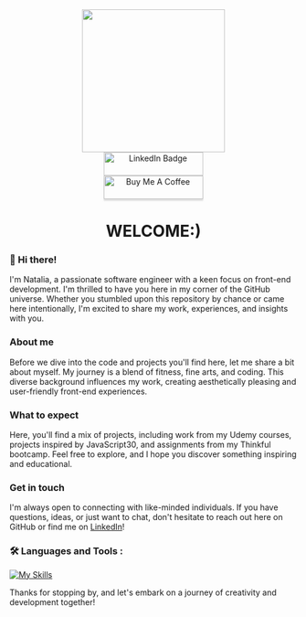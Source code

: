 <img src="https://komarev.com/ghpvc/?username=Natalia-Alvarez-git&style=flat-square&color=blue" alt=""/>
<div id="header" align="center">
  <img src="https://media.giphy.com/media/jSVxBEfdSA2GEUEAw4/giphy.gif" width="250"/>
</div>
<div id="linked in" align="center">
 <a href="https://www.linkedin.com/in/natalia-alvarez-30b224230/">
    <img src="https://img.shields.io/badge/LinkedIn-blue?style=for-the-badge&logo=linkedin&logoColor=white" alt="LinkedIn Badge" height="41px" width="174px"/>
  </a>
</div>
<div id="coffe badge" align="center">
  <a href="https://www.buymeacoffee.com/Nataliaalvarez" target="_blank"><img src="https://www.buymeacoffee.com/assets/img/custom_images/orange_img.png" alt="Buy Me A Coffee" style="height: 41px !important;width: 174px !important;box-shadow: 0px 3px 2px 0px rgba(190, 190, 190, 0.5) !important;-webkit-box-shadow: 0px 3px 2px 0px rgba(190, 190, 190, 0.5) !important;" ></a>
</div>
<h1 align="center">WELCOME:)</h1>

### :wave: Hi there! 
I'm Natalia, a passionate software engineer with a keen focus on front-end development. I'm thrilled to have you here in my corner of the GitHub universe. Whether you stumbled upon this repository by chance or came here intentionally, I'm excited to share my work, experiences, and insights with you.

### About me
Before we dive into the code and projects you'll find here, let me share a bit about myself. My journey is a blend of fitness, fine arts, and coding. This diverse background influences my work, creating aesthetically pleasing and user-friendly front-end experiences.

### What to expect
Here, you'll find a mix of projects, including work from my Udemy courses, projects inspired by JavaScript30, and assignments from my Thinkful bootcamp. Feel free to explore, and I hope you discover something inspiring and educational.

### Get in touch
I'm always open to connecting with like-minded individuals. If you have questions, ideas, or just want to chat, don't hesitate to reach out here on GitHub or find me on [LinkedIn](www.linkedin.com/in/natali-a-lvarez)!

### :hammer_and_wrench: Languages and Tools :
  [![My Skills](https://skillicons.dev/icons?i=html,css,bootstrap,sass,js,react,python,redux,nodejs,sequelize,postgres,git,github,figma)](https://skillicons.dev)

Thanks for stopping by, and let's embark on a journey of creativity and development together!
